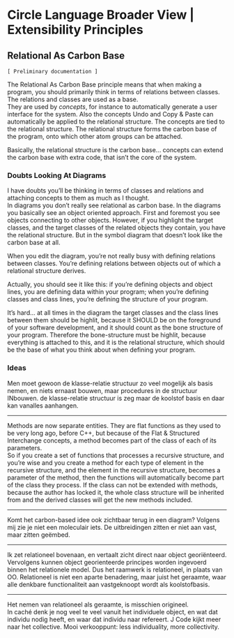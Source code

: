 ﻿Circle Language Broader View | Extensibility Principles
=======================================================

Relational As Carbon Base
-------------------------

`[ Preliminary documentation ]`

The Relational As Carbon Base principle means that when making a program, you should primarily think in terms of relations between classes. The relations and classes are used as a base.  
They are used by *concepts*, for instance to automatically generate a user interface for the system. Also the concepts Undo and Copy & Paste can automatically be applied to the relational structure. The concepts are tied to the relational structure. The relational structure forms the carbon base of the program, onto which other atom groups can be attached.

Basically, the relational structure is the carbon base... concepts can extend the carbon base with extra code, that isn’t the core of the system.

### Doubts Looking At Diagrams

I have doubts you’ll be thinking in terms of classes and relations and attaching concepts to them as much as I thought.  
In diagrams you don’t really see relational as carbon base. In the diagrams you basically see an object oriented approach. First and foremost you see objects connecting to other objects. However, if you highlight the target classes, and the target classes of the related objects they contain, you have the relational structure. But in the symbol diagram that doesn’t look like the carbon base at all.

When you edit the diagram, you’re not really busy with defining relations between classes. You’re defining relations between objects out of which a relational structure derives.

Actually, you should see it like this: if you’re defining objects and object lines, you are defining data within your program; when you’re defining classes and class lines, you’re defining the structure of your program.

It’s hard... at all times in the diagram the target classes and the class lines between them should be highlit, because it SHOULD be on the foreground of your software development, and it should count as the bone structure of your program. Therefore the bone-structure must be highlit, because everything is attached to this, and it is the relational structure, which should be the base of what you think about when defining your program.

### Ideas

Men moet gewoon de klasse-relatie structuur zo veel mogelijk als basis nemen, en niets ernaast bouwen, maar procedures in de structuur INbouwen. de klasse-relatie structuur is zeg maar de koolstof basis en daar kan vanalles aanhangen.

-----

Methods are now separate entities. They are flat functions as they used to be very long ago, before C++, but because of the Flat & Structured Interchange concepts, a method becomes part of the class of each of its parameters.  
So if you create a set of functions that processes a recursive structure, and you’re wise and you create a method for each type of element in the recursive structure, and the element in the recursive structure, becomes a parameter of the method, then the functions will automatically become part of the class they process. If the class can not be extended with methods, because the author has locked it, the whole class structure will be inherited from and the derived classes will get the new methods included.

-----

Komt het carbon-based idee ook zichtbaar terug in een diagram? Volgens mij zie je niet een moleculair iets. De uitbreidingen zitten er niet aan vast, maar zitten geëmbed.

-----

Ik zet relationeel bovenaan, en vertaalt zicht direct naar object georiënteerd. Vervolgens kunnen object georienteerde principes worden ingevoerd binnen het relationele model. Dus het raamwerk is relationeel, in plaats van OO. Relationeel is niet een aparte benadering, maar juist het geraamte, waar alle denkbare functionaliteit aan vastgeknoopt wordt als koolstofbasis.

-----

Het nemen van relationeel als geraamte, is misschien origineel.  
In caché denk je nog veel te veel vanuit het individuele object, en wat dat individu nodig heeft, en waar dat individu naar refereert. J Code kijkt meer naar het collective. Mooi verkooppunt: less individuality, more collectivity.
